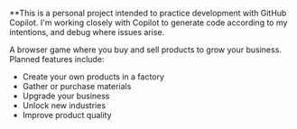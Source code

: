 **This is a personal project intended to practice development with GitHub Copilot. I'm working closely with Copilot to generate code according to my intentions, and debug where issues arise.

A browser game where you buy and sell products to grow your business. Planned features include:
* Create your own products in a factory
* Gather or purchase materials
* Upgrade your business
* Unlock new industries
* Improve product quality
